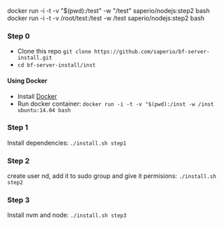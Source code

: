 

docker run -i -t -v "$(pwd):/test" -w "/test" saperio/nodejs:step2 bash
docker run -i -t -v /root/test:/test -w /test saperio/nodejs:step2 bash


### Step 0
* Clone this repo ```git clone https://github.com/saperio/bf-server-install.git```
* ```cd bf-server-install/inst```

#### Using Docker
* Install [Docker](http://docs.docker.com/installation/ubuntulinux/)
* Run docker container: ```docker run -i -t -v "$(pwd):/inst -w /inst ubuntu:14.04 bash```

### Step 1
Install dependencies:
```./install.sh step1```

### Step 2
create user nd, add it to sudo group and give it permisions:
```./install.sh step2```

### Step 3
Install nvm and node:
```./install.sh step3```